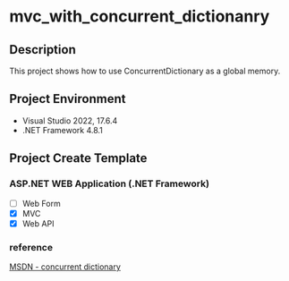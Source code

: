 # mvc_with_concurrent_dictionanry

## Description

This project shows how to use ConcurrentDictionary as a global memory.

## Project Environment

- Visual Studio 2022, 17.6.4
- .NET Framework 4.8.1

## Project Create Template

### ASP.NET WEB Application (.NET Framework)

- [ ] Web Form
- [x] MVC
- [x] Web API

### reference

[MSDN - concurrent dictionary](https://learn.microsoft.com/en-us/dotnet/api/system.collections.concurrent.concurrentdictionary-2?view=net-7.0)
